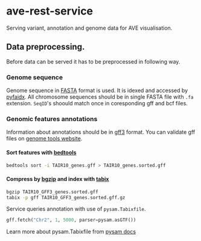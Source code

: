 # ave-rest-service
Serving variant, annotation and genome data for AVE visualisation.

## Data preprocessing.
Before data can be served it has to be preprocessed in following way.

### Genome sequence
Genome sequence in [FASTA](https://en.wikipedia.org/wiki/FASTA_format) format is used. It is idexed and accessed by
[pyfaidx](https://github.com/mdshw5/pyfaidx). All chromosome
sequences should be in single FASTA file with `.fa` extension.
`SeqID`'s shoould match once in coresponding gff and bcf files.

### Genomic features annotations
Information about annotations should be in [gff3](https://github.com/The-Sequence-Ontology/Specifications/blob/master/gff3.md)
format. You can validate gff files on [genome tools website](http://genometools.org/cgi-bin/gff3validator.cgi).

#### Sort features with [bedtools](https://bedtools.readthedocs.io/en/latest/)
```sh
bedtools sort -i TAIR10_genes.gff > TAIR10_genes.sorted.gff
```

#### Compress by [bgzip](http://www.htslib.org/doc/tabix.html) and index with [tabix](http://www.htslib.org/doc/tabix.html)
```sh
bgzip TAIR10_GFF3_genes.sorted.gff 
tabix -p gff TAIR10_GFF3_genes.sorted.gff.gz
```

Service queries annotation with use of `pysam.Tabixfile`.
```py
gff.fetch("Chr2", 1, 5000, parser=pysam.asGTF())
```
Learn more about pysam.Tabixfile from
[pysam docs](https://pysam.readthedocs.io/en/latest/index.html)
